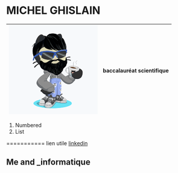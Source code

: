 # MICHEL GHISLAIN 


 
  | ![Image](cat.png) | baccalauréat scientifique | 
  |------------------ | ------------------------- |


1. Numbered 
2. List

===========
lien utile [linkedin](https://www.linkedin.com/in/ghislain-michel-31b024153/)
## Me and _informatique 


 
